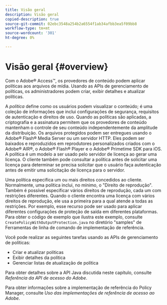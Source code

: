 ```yaml
---
title: Visão geral
description: Visão geral
copied-description: true
source-git-commit: 02ebc3548a254b2a6554f1ab34afbb3ea5f09bb8
workflow-type: tm+mt
source-wordcount: '301'
ht-degree: 0%

---
```


# Visão geral  {#overview}

Com o Adobe® Access™, os provedores de conteúdo podem aplicar políticas aos arquivos de mídia. Usando as APIs de gerenciamento de políticas, os administradores podem criar, exibir detalhes e atualizar políticas.

A *política* define como os usuários podem visualizar o conteúdo; é uma coleção de informações que inclui configurações de segurança, requisitos de autenticação e direitos de uso. Quando as políticas são aplicadas, a criptografia e a assinatura permitem que os provedores de conteúdo mantenham o controle de seu conteúdo independentemente da amplitude da distribuição. Os arquivos protegidos podem ser entregues usando o Adobe® Flash® Media Server ou um servidor HTTP. Eles podem ser baixados e reproduzidos em reprodutores personalizados criados com o Adobe® AIR®, o Adobe® Flash® Player e o Adobe® Primetime SDK para iOS. A política é um modelo a ser usado pelo servidor de licença ao gerar uma licença. O cliente também pode consultar a política antes de solicitar uma licença para determinar se precisa solicitar que o usuário faça autenticação antes de emitir uma solicitação de licença para o servidor.

Uma política especifica um ou mais direitos concedidos ao cliente. Normalmente, uma política inclui, no mínimo, o &quot;Direito de reprodução&quot;. Também é possível especificar vários direitos de reprodução, cada um com restrições diferentes. Quando o cliente encontra uma licença com vários direitos de reprodução, ele usa a primeira para a qual atende a todas as restrições. Por exemplo, esse recurso pode ser usado para aplicar diferentes configurações de proteção de saída em diferentes plataformas. Para obter o código de exemplo que ilustra este exemplo, consulte `CreatePolicyWithOutputProtection.java` no diretório &quot;samples&quot; de Ferramentas de linha de comando de implementação de referência.

Você pode realizar as seguintes tarefas usando as APIs de gerenciamento de políticas:

* Criar e atualizar políticas
* Exibir detalhes da política
* Gerenciar listas de atualização de política

Para obter detalhes sobre a API Java discutida neste capítulo, consulte *Referência da API de acesso do Adobe*.

Para obter informações sobre a implementação de referência do Policy Manager, consulte *Uso das implementações de referência de acesso ao Adobe*.
